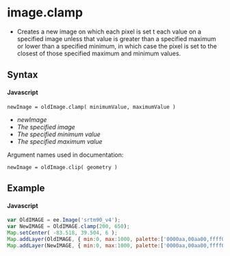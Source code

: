 # image.clamp
- Creates a new image on which each pixel is set t each value on a specified image unless that value is greater than a specified maximum or lower than a specified minimum, in which case the pixel is set to the closest of those specified maximum and minimum values.

## Syntax

#### Javascript
```
newImage = oldImage.clamp( minimumValue, maximumValue )
```
- *newImage*
- *The specified image*
- *The specified minimum value* 
- *The specified maximum value* 

Argument names used in documentation:
```
newImage = oldImage.clip( geometry )
```

## Example

#### Javascript
```javascript
var OldIMAGE = ee.Image('srtm90_v4');
var NewIMAGE = OldIMAGE.clamp(200, 650);
Map.setCenter( -83.518, 39.504, 6 );
Map.addLayer(OldIMAGE, { min:0, max:1000, palette:['0000aa,00aa00,ffff00,990000'] }, 'Unclamped');
Map.addLayer(NewIMAGE, { min:0, max:1000, palette:['0000aa,00aa00,ffff00,990000'] }, 'Clamped');
```

